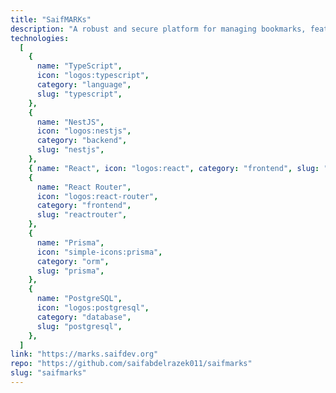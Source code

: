```yaml
---
title: "SaifMARKs"
description: "A robust and secure platform for managing bookmarks, featuring modern authentication, bot integration, and advanced rate limiting."
technologies:
  [
    {
      name: "TypeScript",
      icon: "logos:typescript",
      category: "language",
      slug: "typescript",
    },
    {
      name: "NestJS",
      icon: "logos:nestjs",
      category: "backend",
      slug: "nestjs",
    },
    { name: "React", icon: "logos:react", category: "frontend", slug: "react" },
    {
      name: "React Router",
      icon: "logos:react-router",
      category: "frontend",
      slug: "reactrouter",
    },
    {
      name: "Prisma",
      icon: "simple-icons:prisma",
      category: "orm",
      slug: "prisma",
    },
    {
      name: "PostgreSQL",
      icon: "logos:postgresql",
      category: "database",
      slug: "postgresql",
    },
  ]
link: "https://marks.saifdev.org"
repo: "https://github.com/saifabdelrazek011/saifmarks"
slug: "saifmarks"
---
```

